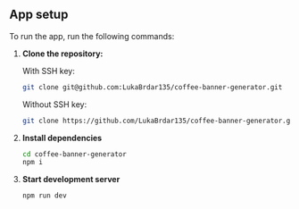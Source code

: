 ## App setup

To run the app, run the following commands:

1. **Clone the repository:**

      With SSH key:
    ```bash
    git clone git@github.com:LukaBrdar135/coffee-banner-generator.git
    ```
      
      Without SSH key:
   ```bash
   git clone https://github.com/LukaBrdar135/coffee-banner-generator.git
   ```

2. **Install dependencies**
   ```bash
   cd coffee-banner-generator
   npm i
   ```

3. **Start development server**
   ```bash
   npm run dev
   ```
